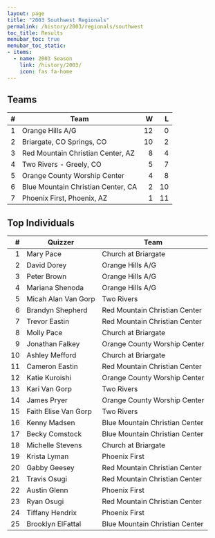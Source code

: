 ```yaml
---
layout: page
title: "2003 Southwest Regionals"
permalink: /history/2003/regionals/southwest
toc_title: Results
menubar_toc: true
menubar_toc_static:
- items:
  - name: 2003 Season
    link: /history/2003/
    icon: fas fa-home
---
```


## Teams

|    # | Team                               |    W |    L |
| ---: | ---------------------------------- | ---: | ---: |
|    1 | Orange Hills A/G                   |   12 |    0 |
|    2 | Briargate, CO Springs, CO          |   10 |    2 |
|    3 | Red Mountain Christian Center, AZ  |    8 |    4 |
|    4 | Two Rivers - Greely, CO            |    5 |    7 |
|    5 | Orange County Worship Center       |    4 |    8 |
|    6 | Blue Mountain Christian Center, CA |    2 |   10 |
|    7 | Phoenix First, Phoenix, AZ         |    1 |   11 |

## Top Individuals

|    # | Quizzer              | Team                           |
| ---: | -------------------- | ------------------------------ |
|    1 | Mary Pace            | Church at Briargate            |
|    2 | David Dorey          | Orange Hills A/G               |
|    3 | Peter Brown          | Orange Hills A/G               |
|    4 | Mariana Shenoda      | Orange Hills A/G               |
|    5 | Micah Alan Van Gorp  | Two Rivers                     |
|    6 | Brandyn Shepherd     | Red Mountain Christian Center  |
|    7 | Trevor Eastin        | Red Mountain Christian Center  |
|    8 | Molly Pace           | Church at Briargate            |
|    9 | Jonathan Falkey      | Orange County Worship Center   |
|   10 | Ashley Mefford       | Church at Briargate            |
|   11 | Cameron Eastin       | Red Mountain Christian Center  |
|   12 | Katie Kuroishi       | Orange County Worship Center   |
|   13 | Kari Van Gorp        | Two Rivers                     |
|   14 | James Pryer          | Orange County Worship Center   |
|   15 | Faith Elise Van Gorp | Two Rivers                     |
|   16 | Kenny Madsen         | Blue Mountain Christian Center |
|   17 | Becky Comstock       | Blue Mountain Christian Center |
|   18 | Michelle Stevens     | Church at Briargate            |
|   19 | Krista Lyman         | Phoenix First                  |
|   20 | Gabby Geesey         | Red Mountain Christian Center  |
|   21 | Travis Osugi         | Red Mountain Christian Center  |
|   22 | Austin Glenn         | Phoenix First                  |
|   23 | Ryan Osugi           | Red Mountain Christian Center  |
|   24 | Tiffany Hendrix      | Phoenix First                  |
|   25 | Brooklyn ElFattal    | Blue Mountain Christian Center |


